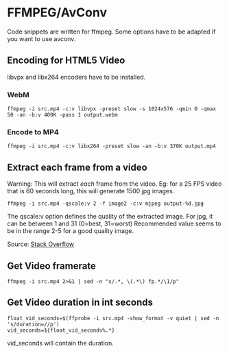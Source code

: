 # FFMPEG/AvConv 

Code snippets are written for ffmpeg. Some options have to be adapted if you want to use avconv.


## Encoding for HTML5 Video

libvpx and libx264 encoders have to be installed.

### WebM

	ffmpeg -i src.mp4 -c:v libvpx -preset slow -s 1024x576 -qmin 0 -qmax 50 -an -b:v 400K -pass 1 output.webm


### Encode to MP4

	ffmpeg -i src.mp4 -c:v libx264 -preset slow -an -b:v 370K output.mp4



## Extract each frame from a video

Warning: This will extract *each* frame from the video. Eg: for a 25 FPS video that is 60 seconds long, this will generate 1500 jpg images.

	ffmpeg -i src.mp4 -qscale:v 2 -f image2 -c:v mjpeg output-%d.jpg

The qscale:v option defines the quality of the extracted image. For jpg, it can be between 1 and 31 (0=best, 31=worst)
Recommended value seems to be in the range 2-5 for a good quality image.

Source: [Stack Overflow](http://stackoverflow.com/questions/10225403/how-can-i-extract-a-good-quality-jpeg-image-from-an-h264-video-file-with-ffmpeg)


## Get Video framerate

    ffmpeg -i src.mp4 2>&1 | sed -n "s/.*, \(.*\) fp.*/\1/p"



## Get Video duration in int seconds

    float_vid_seconds=$(ffprobe -i src.mp4 -show_format -v quiet | sed -n 's/duration=//p')
    vid_seconds=${float_vid_seconds%.*}

vid_seconds will contain the duration.

